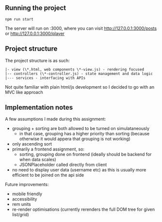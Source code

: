## Running the project

```
npm run start
```

The server will run on :3000, where you can visit http://127.0.0.1:3000/posts or http://127.0.0.1:3000/player

## Project structure

The project structure is as such:

```
|- view (\*.html, web components \*-view.js) - rendering focused
|-- controllers (\*-controller.js) - state management and data logic
|--- services - interfacing with APIs
```

Not quite familiar with plain html/js development so I decided to go with an MVC like approach

## Implementation notes

A few assumptions I made during this assignment:

- grouping + sorting are both allowed to be turned on simulataneously
  - in that case, grouping has a higher priority than sorting (because otherwise it would appera that grouping is not working)
- only ascending sort
- primarily a frontend assignment, so:
  - sorting, grouping done on frontend (ideally should be backend for when data scales)
  - JSONPlaceholder called directly from client
- no need to display user data (username etc) as this is usually more efficient to be joined on the api side

Future improvements:

- mobile friendly
- accessibility
- rem units
- re-render optimisations (currently rerenders the full DOM tree for given list/grid)
